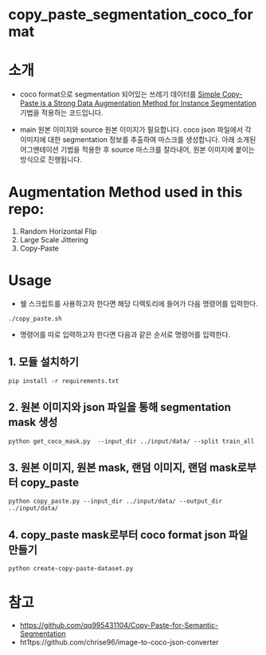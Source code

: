 # copy_paste_segmentation_coco_format

# 소개
- coco format으로 segmentation 되어있는 쓰레기 데이터를 [Simple Copy-Paste is a Strong Data Augmentation Method for Instance Segmentation](https://arxiv.org/pdf/2012.07177v1.pdf) 기법을 적용하는 코드입니다. 

- main 원본 이미지와 source 원본 이미지가 필요합니다. coco json 파일에서 각 이미지에 대한 segmentation 정보를 추출하여 마스크를 생성합니다. 아래 소개된 어그멘테이션 기법을 적용한 후 source 마스크를 잘라내어, 원본 이미지에 붙이는 방식으로 진행됩니다.


# Augmentation Method used in this repo:
1. Random Horizontal Flip
2. Large Scale Jittering
3. Copy-Paste



# Usage 

- 쉘 스크립트를 사용하고자 한다면 해당 디렉토리에 들어가 다음 명령어를 입력한다.
```
./copy_paste.sh
```

- 명령어를 따로 입력하고자 한다면 다음과 같은 순서로 명령어를 입력한다.
## 1. 모듈 설치하기
```
pip install -r requirements.txt
```

## 2. 원본 이미지와 json 파일을 통해 segmentation mask 생성
```
python get_coco_mask.py  --input_dir ../input/data/ --split train_all
```

## 3. 원본 이미지, 원본 mask, 랜덤 이미지, 랜덤 mask로부터 copy_paste
```
python copy_paste.py --input_dir ../input/data/ --output_dir ../input/data/ 
```

## 4. copy_paste mask로부터 coco format json 파일 만들기
```
python create-copy-paste-dataset.py 
```

# 참고
- https://github.com/qq995431104/Copy-Paste-for-Semantic-Segmentation
- ht1tps://github.com/chrise96/image-to-coco-json-converter
